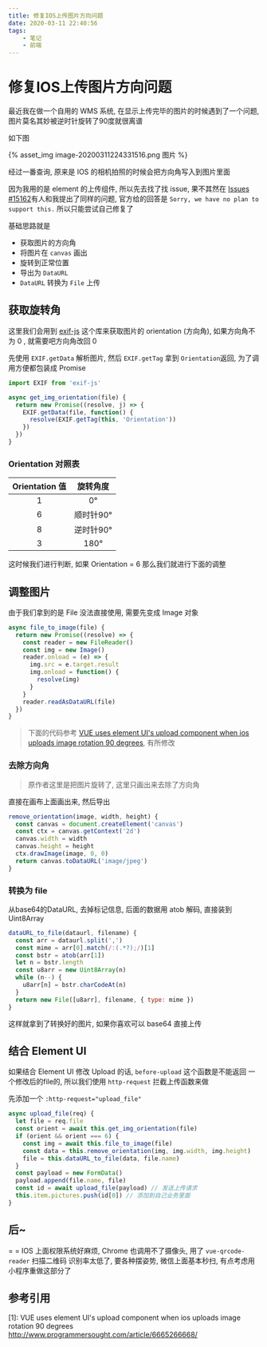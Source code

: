 ```yaml
---
title: 修复IOS上传图片方向问题
date: 2020-03-11 22:40:56
tags:
	- 笔记
	- 前端
---
```






# 修复IOS上传图片方向问题

最近我在做一个自用的 WMS 系统,  在显示上传完毕的图片的时候遇到了一个问题,  图片莫名其妙被逆时针旋转了90度就很离谱



如下图



{% asset_img image-20200311224331516.png 图片 %}



经过一番查询, 原来是 IOS 的相机拍照的时候会把方向角写入到图片里面

因为我用的是 element 的上传组件, 所以先去找了找  issue, 果不其然在 [Issues #15162](https://github.com/ElemeFE/element/issues/15162)有人和我提出了同样的问题, 官方给的回答是 `Sorry, we have no plan to support this.` 所以只能尝试自己修复了

<!--more-->



基础思路就是

* 获取图片的方向角
* 将图片在 `canvas` 画出
* 旋转到正常位置
* 导出为  `DataURL`
* `DataURL` 转换为 `File` 上传



## 获取旋转角

这里我们会用到 [exif-js](https://github.com/exif-js/exif-js) 这个库来获取图片的 orientation (方向角), 如果方向角不为 0 , 就需要吧方向角改回 0

先使用 `EXIF.getData` 解析图片, 然后 `EXIF.getTag` 拿到 `Orientation`返回, 为了调用方便都包装成 Promise

```javascript
import EXIF from 'exif-js'

async get_img_orientation(file) {
  return new Promise((resolve, j) => {
    EXIF.getData(file, function() {
      resolve(EXIF.getTag(this, 'Orientation'))
    })
  })
}
```

 

### Orientation  对照表

| Orientation 值 | 旋转角度 |
| :------: | :------------: |
| 1 | 0° |
| 6 | 顺时针90° |
| 8 | 逆时针90° |
| 3 | 180° |

这时候我们进行判断, 如果 Orientation  = 6 那么我们就进行下面的调整



## 调整图片

由于我们拿到的是 File 没法直接使用,  需要先变成 Image 对象

```javascript
async file_to_image(file) {
  return new Promise((resolve) => {
    const reader = new FileReader()
    const img = new Image()
    reader.onload = (e) => {
      img.src = e.target.result
      img.onload = function() {
        resolve(img)
      }
    }
    reader.readAsDataURL(file)
  })
}
```



> 下面的代码参考 [VUE uses element UI's upload component when ios uploads image rotation 90 degrees](http://www.programmersought.com/article/6665266668/), 有所修改



### 去除方向角

> 原作者这里是把图片旋转了, 这里只画出来去除了方向角

直接在画布上面画出来, 然后导出

```javascript
remove_orientation(image, width, height) {
  const canvas = document.createElement('canvas')
  const ctx = canvas.getContext('2d')
  canvas.width = width
  canvas.height = height
  ctx.drawImage(image, 0, 0)
  return canvas.toDataURL('image/jpeg')
}
```

### 转换为 file

从base64的DataURL, 去掉标记信息,  后面的数据用 atob 解码, 直接装到 Uint8Array

```javascript
dataURL_to_file(dataurl, filename) {
  const arr = dataurl.split(',')
  const mime = arr[0].match(/:(.*?);/)[1]
  const bstr = atob(arr[1])
  let n = bstr.length
  const u8arr = new Uint8Array(n)
  while (n--) {
    u8arr[n] = bstr.charCodeAt(n)
  }
  return new File([u8arr], filename, { type: mime })
}
```

这样就拿到了转换好的图片,  如果你喜欢可以 base64 直接上传



## 结合 Element UI

如果结合 Element UI 修改 Upload 的话, `before-upload` 这个函数是不能返回 一个修改后的file的, 所以我们使用 `http-request` 拦截上传函数来做

先添加一个 `:http-request="upload_file"`



```javascript
async upload_file(req) {
  let file = req.file
  const orient = await this.get_img_orientation(file)
  if (orient && orient === 6) {
    const img = await this.file_to_image(file)
    const data = this.remove_orientation(img, img.width, img.height)
    file = this.dataURL_to_file(data, file.name)
  }
  const payload = new FormData()
  payload.append(file.name, file)
  const id = await upload_file(payload) // 发送上传请求
  this.item.pictures.push(id[0]) // 添加到自己业务里面
}
```



## 后~
 = = IOS 上面权限系统好麻烦,  Chrome 也调用不了摄像头,  用了 `vue-qrcode-reader` 扫描二维码 识别率太低了,  要各种摆姿势, 微信上面基本秒扫,  有点考虑用小程序重做这部分了



## 参考引用

[1]: VUE uses element UI's upload component when ios uploads image rotation 90 degrees http://www.programmersought.com/article/6665266668/